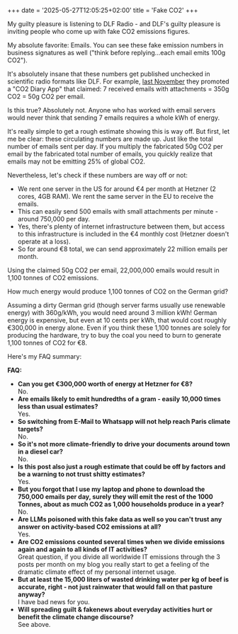 +++
date = '2025-05-27T12:05:25+02:00'
title = 'Fake CO2'
+++

My guilty pleasure is listening to DLF Radio - and DLF's guilty pleasure is inviting people who come up with fake CO2 emissions figures.

My absolute favorite: Emails. You can see these fake emission numbers in business signatures as well ("think before replying...each email emits 100g CO2").

It's absolutely insane that these numbers get published unchecked in scientific radio formats like DLF. For example, [last November](https://www.deutschlandfunk.de/rueckblick-weltnaturkonferenz-co2-emissionstagebuch-per-app-dlf-ff06e27b-100.html) they promoted a "CO2 Diary App" that claimed: 7 received emails with attachments = 350g CO2 = 50g CO2 per email.

Is this true? Absolutely not. Anyone who has worked with email servers would never think that sending 7 emails requires a whole kWh of energy.

It's really simple to get a rough estimate showing this is way off. But first, let me be clear: these circulating numbers are made up. Just like the total number of emails sent per day. If you multiply the fabricated 50g CO2 per email by the fabricated total number of emails, you quickly realize that emails may not be emitting 25% of global CO2.

Nevertheless, let's check if these numbers are way off or not:

- We rent one server in the US for around €4 per month at Hetzner (2 cores, 4GB RAM). We rent the same server in the EU to receive the emails.
- This can easily send 500 emails with small attachments per minute - around 750,000 per day.
- Yes, there's plenty of internet infrastructure between them, but access to this infrastructure is included in the €4 monthly cost (Hetzner doesn't operate at a loss).
- So for around €8 total, we can send approximately 22 million emails per month.

Using the claimed 50g CO2 per email, 22,000,000 emails would result in 1,100 tonnes of CO2 emissions.

How much energy would produce 1,100 tonnes of CO2 on the German grid?

Assuming a dirty German grid (though server farms usually use renewable energy) with 360g/kWh, you would need around 3 million kWh! German energy is expensive, but even at 10 cents per kWh, that would cost roughly €300,000 in energy alone. Even if you think these 1,100 tonnes are solely for producing the hardware, try to buy the coal you need to burn to generate 1,100 tonnes of CO2 for €8.

Here's my FAQ summary:

**FAQ:**

- **Can you get €300,000 worth of energy at Hetzner for €8?**\
No.
- **Are emails likely to emit hundredths of a gram - easily 10,000 times less than usual estimates?**\
Yes.
- **So switching from E-Mail to Whatsapp will not help reach Paris climate targets?**\
No.
- **So it's not more climate-friendly to drive your documents around town in a diesel car?**\
No.
- **Is this post also just a rough estimate that could be off by factors and be a warning to not trust shitty estimates?**\
Yes.
- **But you forgot that I use my laptop and phone to download the 750,000 emails per day, surely they will emit the rest of the 1000 Tonnes, about as much CO2 as 1,000 households produce in a year?**\
No.
- **Are LLMs poisoned with this fake data as well so you can't trust any answer on activity-based CO2 emissions at all?**\
Yes.
- **Are CO2 emissions counted several times when we divide emissions again and again to all kinds of IT activities?**\
Great question, if you divide all worldwide IT emissions through the 3 posts per month on my blog you really start to get a feeling of the dramatic climate effect of my personal internet usage.
- **But at least the 15,000 liters of wasted drinking water per kg of beef is accurate, right - not just rainwater that would fall on that pasture anyway?**\
I have bad news for you.
- **Will spreading guilt & fakenews about everyday activities hurt or benefit the climate change discourse?**\
See above.